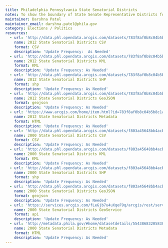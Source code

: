 ```yaml
---
title: Philadelphia Pennsylvania State Senatorial Districts
notes: To show the boundary of State Senate Representative Districts for the City of Philadelphia.
maintainer: Darshna Patel
maintainer_email: darshna.patel@phila.gov
category: Elections / Politics
resources:
  - url: 'http://data.phl.opendata.arcgis.com/datasets/783f8af0b8c04b5b8c1ae00548f1c7a5_0.csv'
    name: 2012 State Senatorial Districts CSV
    format: CSV
    description: 'Update Frequency:  As Needed'
  - url: 'http://data.phl.opendata.arcgis.com/datasets/783f8af0b8c04b5b8c1ae00548f1c7a5_0.kml'
    name: 2012 State Senatorial Districts KML
    format: KML
    description: 'Update Frequency: As Needed'
  - url: 'http://data.phl.opendata.arcgis.com/datasets/783f8af0b8c04b5b8c1ae00548f1c7a5_0.zip'
    name: 2012 State Senatorial Districts SHP
    format: shp
    description: 'Update Frequency: As Needed'
  - url: 'http://data.phl.opendata.arcgis.com/datasets/783f8af0b8c04b5b8c1ae00548f1c7a5_0.geojson'
    name: 2012 State Senatorial Districts GeoJSON
    format: geojson
    description: 'Update Frequency: As Needed'
  - url: 'https://www.arcgis.com/home/item.html?id=783f8af0b8c04b5b8c1ae00548f1c7a5'
    name: 2012 State Senatorial Districts Metadata
    format: HTML
    description: 'Update Frequency: As Needed'
  - url: 'http://data.phl.opendata.arcgis.com/datasets/f803a45648bb4acb84e5863c1bae439f_0.csv'
    name: 2000 State Senatorial Districts CSV
    format: CSV
    description: 'Update Frequency: As Needed'
  - url: 'http://data.phl.opendata.arcgis.com/datasets/f803a45648bb4acb84e5863c1bae439f_0.kml'
    name: 2000 State Senatorial Districts KML
    format: KML
    description: 'Update Frequency: As Needed'
  - url: 'http://data.phl.opendata.arcgis.com/datasets/f803a45648bb4acb84e5863c1bae439f_0.zip'
    name: 2000 State Senatorial Districts SHP
    format: shp
    description: 'Update Frequency: As Needed'
  - url: 'http://data.phl.opendata.arcgis.com/datasets/f803a45648bb4acb84e5863c1bae439f_0.geojson'
    name: 2000 State Senatorial Districts GeoJSON
    format: geojson
    description: 'Update Frequency: As Needed'
  - url: 'https://services.arcgis.com/fLeGjb7u4uXqeF9q/arcgis/rest/services/State_Senate_2000/FeatureServer/0/query?outFields=*&where=1%3D1'
    name: 2000 State Senatorial Districts GeoService
    format: api
    description: 'Update Frequency: As Needed'
  - url: 'http://metadata.phila.gov/#home/datasetdetails/5543868320583086178c4f78/representationdetails/56b800f86bff94cf56fbb813/'
    name: 2000 State Senatorial Districts Metadata
    format: HTML
    description: 'Update Frequency: As Needed'
---
```

